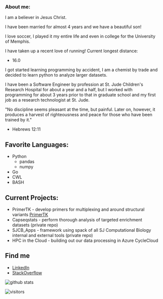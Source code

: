 ### About me:

I am a believer in Jesus Christ.

I have been married for almost 4 years and we have a beautiful son!

I love soccer, I played it my entire life and even in college for the University of Memphis.

I have taken up a recent love of running! Current longest distance:
 - 16.0

I got started learning programming by accident, I am a chemist by trade and decided to learn python to analyze larger datasets.

I have been a Software Engineer by profession at St. Jude Children's Research Hospital for about a year and a half, but I worked with programming for about 3 years prior to that in graduate school and my first job as a research technologist at St. Jude.

"No discipline seems pleasant at the time, but painful. Later on, however, it produces a harvest of righteousness and peace for those who have been trained by it."
 - Hebrews 12:11

## Favorite Languages:

 - Python
   - pandas
   - numpy
 - Go
 - CWL
 - BASH

## Current Projects:

 - PrimerTK - develop primers for multiplexing and around structural variants [PrimerTK](https://github.com/stjude/PrimerTK)
 - Capseqstats - perform thorough analysis of targeted enrichment datasets (private repo)
 - SJCB_Apps - framework using spack of all SJ Computational Biology internal and external tools (private repo)
 - HPC in the Cloud - building out our data processing in Azure CycleCloud
 
## Find me

 - [LinkedIn](https://www.linkedin.com/in/dennis-kennetz-377448142)
 - [StackOverflow](https://stackoverflow.com/users/8468264/d-kennetz?tab=profile)

![github stats](https://github-readme-stats.vercel.app/api?username=drkennetz&show_icons=true&count_private=true&include_all_commits=true&hide=stars)  

<!--<a href="https://github.com/drkennetz">
  <img align="center" src="https://github-readme-stats.vercel.app/api/top-langs/?username=drkennetz&count_private=true" />
</a>-->

![visitors](https://visitor-badge.laobi.icu/badge?page_id=drkennetz.drkennetz)
